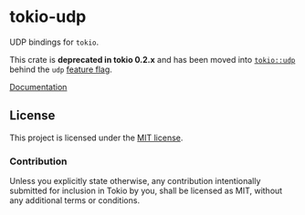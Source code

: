 # tokio-udp

UDP bindings for `tokio`.

This crate is **deprecated in tokio 0.2.x** and has been moved into
[`tokio::udp`] behind the `udp` [feature flag].

[`tokio::udp`]: https://docs.rs/tokio/latest/tokio/udp/index.html
[feature flag]: https://docs.rs/tokio/latest/tokio/index.html#feature-flags

[Documentation](https://docs.rs/tokio-udp/0.1.5/tokio_udp/)

## License

This project is licensed under the [MIT license](./LICENSE).

### Contribution

Unless you explicitly state otherwise, any contribution intentionally submitted
for inclusion in Tokio by you, shall be licensed as MIT, without any additional
terms or conditions.
